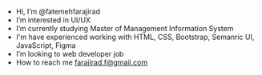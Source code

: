 -  Hi, I’m @fatemehfarajirad
-  I’m interested in UI/UX
-  I’m currently studying Master of Management Information System
-  I'm have experienced working with HTML, CSS, Bootstrap, Semanric UI, JavaScript, Figma
-  I’m looking to web developer job
-  How to reach me farajirad.f@gmail.com

<!---
fatemehfarajirad/fatemehfarajirad is a ✨ special ✨ repository because its `README.md` (this file) appears on your GitHub profile.
You can click the Preview link to take a look at your changes.
--->
